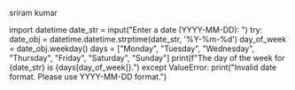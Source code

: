 sriram kumar

import datetime
date_str = input("Enter a date (YYYY-MM-DD): ")
try:
    date_obj = datetime.datetime.strptime(date_str, '%Y-%m-%d')
    day_of_week = date_obj.weekday()
        days = ["Monday", "Tuesday", "Wednesday", "Thursday", "Friday", "Saturday", "Sunday"]
        print(f"The day of the week for {date_str} is {days[day_of_week]}.")
except ValueError:
    print("Invalid date format. Please use YYYY-MM-DD format.")

